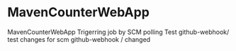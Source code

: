 # MavenCounterWebApp
MavenCounterWebApp
Trigerring job by SCM polling Test
github-webhook/
test changes for scm
github-webhook /
changed


